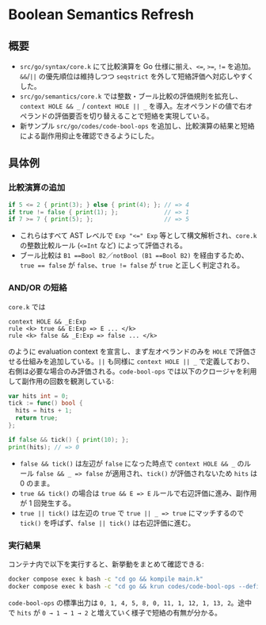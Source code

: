 # Boolean Semantics Refresh

## 概要
- `src/go/syntax/core.k` にて比較演算を Go 仕様に揃え、`<=`, `>=`, `!=` を追加。`&&`/`||` の優先順位は維持しつつ `seqstrict` を外して短絡評価へ対応しやすくした。
- `src/go/semantics/core.k` では整数・ブール比較の評価規則を拡充し、`context HOLE && _` / `context HOLE || _` を導入。左オペランドの値で右オペランドの評価要否を切り替えることで短絡を実現している。
- 新サンプル `src/go/codes/code-bool-ops` を追加し、比較演算の結果と短絡による副作用抑止を確認できるようにした。

## 具体例

### 比較演算の追加
```go
if 5 <= 2 { print(3); } else { print(4); }; // => 4
if true != false { print(1); };             // => 1
if 7 >= 7 { print(5); };                    // => 5
```

- これらはすべて AST レベルで `Exp "<=" Exp` 等として構文解析され、`core.k` の整数比較ルール (`<=Int` など) によって評価される。
- ブール比較は `B1 ==Bool B2`／`notBool (B1 ==Bool B2)` を経由するため、`true == false` が `false`、`true != false` が `true` と正しく判定される。

### AND/OR の短絡
`core.k` では
```k
context HOLE && _E:Exp
rule <k> true && E:Exp => E ... </k>
rule <k> false && _E:Exp => false ... </k>
```
のように evaluation context を宣言し、まず左オペランドのみを `HOLE` で評価させる仕組みを追加している。`||` も同様に `context HOLE || _` で定義しており、右側は必要な場合のみ評価される。`code-bool-ops` では以下のクロージャを利用して副作用の回数を観測している:

```go
var hits int = 0;
tick := func() bool {
  hits = hits + 1;
  return true;
};

if false && tick() { print(10); };
print(hits); // => 0
```

- `false && tick()` は左辺が `false` になった時点で `context HOLE && _` のルール `false && _ => false` が適用され、`tick()` が評価されないため `hits` は 0 のまま。
- `true && tick()` の場合は `true && E => E` ルールで右辺評価に進み、副作用が 1 回発生する。
- `true || tick()` は左辺の `true` で `true || _ => true` にマッチするので `tick()` を呼ばず、`false || tick()` は右辺評価に進む。

### 実行結果
コンテナ内で以下を実行すると、新挙動をまとめて確認できる:

```bash
docker compose exec k bash -c "cd go && kompile main.k"
docker compose exec k bash -c "cd go && krun codes/code-bool-ops --definition main-kompiled/"
```

`code-bool-ops` の標準出力は `0, 1, 4, 5, 8, 0, 11, 1, 12, 1, 13, 2`。途中で `hits` が `0 → 1 → 1 → 2` と増えていく様子で短絡の有無が分かる。
